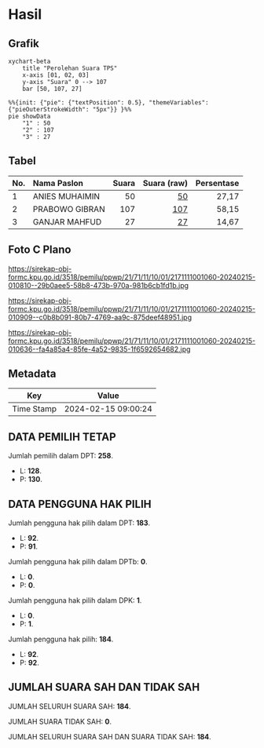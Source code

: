 # Hasil

## Grafik

```mermaid
xychart-beta
    title "Perolehan Suara TPS"
    x-axis [01, 02, 03]
    y-axis "Suara" 0 --> 107
    bar [50, 107, 27]
```

```mermaid
%%{init: {"pie": {"textPosition": 0.5}, "themeVariables": {"pieOuterStrokeWidth": "5px"}} }%%
pie showData
    "1" : 50
    "2" : 107
    "3" : 27
```

## Tabel

| No. | Nama Paslon    | Suara | Suara (raw) | Persentase |
|:--- |:-------------- | -----:| -----------:| ----------:|
| 1   | ANIES MUHAIMIN | 50    | [50][p-1]   | 27,17      |
| 2   | PRABOWO GIBRAN | 107   | [107][p-2]  | 58,15      |
| 3   | GANJAR MAHFUD  | 27    | [27][p-3]   | 14,67      |


[p-1]: https://github.com/gigit-pemilu/pemilu-2024-21-kepulauan-riau/blob/main/pilpres/hitung-suara/sub/21-kepulauan-riau/sub/71-kota-batam/sub/11-sagulung/sub/1001-tembesi/sub/060-tps/sub/paslon-1.txt
[p-2]: https://github.com/gigit-pemilu/pemilu-2024-21-kepulauan-riau/blob/main/pilpres/hitung-suara/sub/21-kepulauan-riau/sub/71-kota-batam/sub/11-sagulung/sub/1001-tembesi/sub/060-tps/sub/paslon-2.txt
[p-3]: https://github.com/gigit-pemilu/pemilu-2024-21-kepulauan-riau/blob/main/pilpres/hitung-suara/sub/21-kepulauan-riau/sub/71-kota-batam/sub/11-sagulung/sub/1001-tembesi/sub/060-tps/sub/paslon-3.txt

## Foto C Plano

https://sirekap-obj-formc.kpu.go.id/3518/pemilu/ppwp/21/71/11/10/01/2171111001060-20240215-010810--29b0aee5-58b8-473b-970a-981b6cb1fd1b.jpg

https://sirekap-obj-formc.kpu.go.id/3518/pemilu/ppwp/21/71/11/10/01/2171111001060-20240215-010909--c0b8b091-80b7-4769-aa9c-875deef48951.jpg

https://sirekap-obj-formc.kpu.go.id/3518/pemilu/ppwp/21/71/11/10/01/2171111001060-20240215-010636--fa4a85a4-85fe-4a52-9835-1f6592654682.jpg


## Metadata

| Key        | Value               |
| ---------- | ------------------- |
| Time Stamp | 2024-02-15 09:00:24 |


## DATA PEMILIH TETAP

Jumlah pemilih dalam DPT: **258**.
 * L: **128**.
 * P: **130**.

## DATA PENGGUNA HAK PILIH

Jumlah pengguna hak pilih dalam DPT: **183**.
 * L: **92**.
 * P: **91**.

Jumlah pengguna hak pilih dalam DPTb: **0**.
 * L: **0**.
 * P: **0**.

Jumlah pengguna hak pilih dalam DPK: **1**.
 * L: **0**.
 * P: **1**.

Jumlah pengguna hak pilih: **184**.
 * L: **92**.
 * P: **92**.

## JUMLAH SUARA SAH DAN TIDAK SAH

JUMLAH SELURUH SUARA SAH: **184**.

JUMLAH SUARA TIDAK SAH: **0**.

JUMLAH SELURUH SUARA SAH DAN SUARA TIDAK SAH: **184**.


